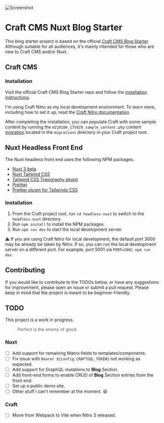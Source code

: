 ![Screenshot](https://cleanshot-cloud-fra.s3.eu-central-1.amazonaws.com/media/9945/1ehOwnFksDydRVlFeiEQ1sjLWmVmMAbvmZl81qvU.jpeg?X-Amz-Content-Sha256=UNSIGNED-PAYLOAD&X-Amz-Security-Token=IQoJb3JpZ2luX2VjECAaDGV1LWNlbnRyYWwtMSJIMEYCIQCIZtfrSLlscxJQyZJjGBpJ67Jl41U8rjKUQH8jB6RHpQIhAJYA4gtmO4SxP7Snx6NgMa4eWjRT3OPJjOcIN4lK00tWKqECCHkQABoMOTE5NTE0NDkxNjc0IgyIbq9K%2B%2FhI8EvFl30q%2FgGx%2BfW%2BnsbZIhDvpyhlB28sySKQnzHmOeBXD2c06%2Fd7lc1Jh89QIxm64tpeI4H9R9JVSzntU%2FvkvAjgg%2FErGsLUXI8rql3mSfsCzLKBNfUqOkbKq6hZE%2Br%2BV9S4An5mRc7mx23b6G2%2BqYWm8IKzGfEHbZiOOTEW7v9paAu0C8AWoHu39WNlHI3XXxsSsSMwWFPpqNswWk6d3KgsaG9hVjwF3dGnG1CbhQ0Tu7HQVigA09jpVFCeygY7memKKnq37RqmnwUOItLec4OZkEPwi0ab2Zxnybpfkp50HEwiUereskKEGNLZ2xAbCpI4ty1e6s7L7NrZdlti4eS6AqgKGTCQqtmQBjqZAZbtuLnRZ6VnqBIaaIz4XCPh7GtB0qqSA6IZZpn%2Fqi%2FHlOtClaKFCny9XxU%2FhMsMSGdphMbNKcx%2BuNPJIYCZBH%2FXpmyJeTTHidBDajEKF9GS3nbXPOnIbarONg8OfkuOKrMh4kKHqNmqQAaymfU4JzLHIO4dNm4Qk%2BYhg%2B7z1Be5Xmc8uBM5H4Usk3BwgTcXtSkufKJY%2FnoSCg%3D%3D&X-Amz-Algorithm=AWS4-HMAC-SHA256&X-Amz-Credential=ASIA5MF2VVMND4AWH5UL%2F20220223%2Feu-central-1%2Fs3%2Faws4_request&X-Amz-Date=20220223T154229Z&X-Amz-SignedHeaders=host&X-Amz-Expires=300&X-Amz-Signature=1e1f5b7205dcf9d5a079582f7a08007a5e7eb021cdde50f063a9491332b67de4)

# Craft CMS Nuxt Blog Starter

This blog starter project is based on the official [Craft CMS Blog Starter](https://github.com/craftcms/starter-blog). Although suitable for all audiences, it's mainly intended for those who are new to Craft CMS and/or Nuxt.

## Craft CMS

### Installation

Visit the official Craft CMS Blog Starter repo and follow the [installation instructions](https://github.com/craftcms/starter-blog#installation).

I'm using Craft Nitro as my local development environment. To learn more, including how to set it up, read the [Craft Nitro documentation](https://craftcms.com/docs/nitro/2.x/#what-is-nitro).

After completing the installation, you can populate Craft with some sample content by running the `m210104_175929_sample_content.php` content [migration](https://craftcms.com/docs/3.x/extend/migrations.html) located in the `migrations` directory in your Craft project root.

## Nuxt Headless Front End

The Nuxt headless front end uses the following NPM packages.

- [Nuxt 3 beta](https://v3.nuxtjs.org/)
- [Nuxt Tailwind CSS](https://tailwindcss.nuxtjs.org)
- [Tailwind CSS Typography plugin](https://tailwindcss.com/docs/typography-plugin)
- [Prettier](https://prettier.io)
- [Prettier plugin for Tailwinds CSS](https://github.com/tailwindlabs/prettier-plugin-tailwindcss)

### Installation

1. From the Craft project root, run `cd headless-nuxt` to switch to the `headless-nuxt` directory.
2. Run `npm install` to install the NPM packages.
3. Run `npm run dev` to start the local development server.

:warning: If you are using Craft Nitro for local development, the default port 3000 may be already be taken by Nitro. If so, you can run the local development server on a different port. For example, port 5001 via `PORT=5001 npm run dev`.

## Contributing

If you would like to contribute to the TODOs below, or have any suggestions for improvement, please open an issue or submit a pull request. Please keep in mind that the project is meant to be beginner-friendly.

## TODO

This project is a work in progress.

> Perfect is the enemy of good.

### Nuxt

- [ ] Add support for remaining Matrix fields to templates/components.
- [ ] Fix issue with `Bearer ${config.CRAFTGQL_TOKEN}` not working as expected.
- [ ] Add support for GraphQL mutations to **Blog** Section.
- [ ] Add front-end forms to enable CRUD of **Blog** Section entries from the front end.
- [ ] Set up a public demo site.
- [ ] Other stuff I can't remember at the moment. :laughing:

### Craft

- [ ] Move from Webpack to Vite when Nitro 3 released.
